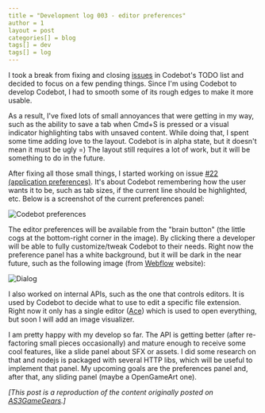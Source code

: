 ```yaml
---
title = "Development log 003 - editor preferences"
author = 1
layout = post
categories[] = blog
tags[] = dev
tags[] = log
---
```


I took a break from fixing and closing [issues](https://github.com/Dovyski/Codebot/issues?milestone=2&page=1&state=open) in Codebot's TODO list and decided to focus on a few pending things. Since I'm using Codebot to develop Codebot, I had to smooth some of its rough edges to make it more usable.

As a result, I've fixed lots of small annoyances that were getting in my way, such as the ability to save a tab when Cmd+S is pressed or a visual indicator highlighting tabs with unsaved content. While doing that, I spent some time adding love to the layout. Codebot is in alpha state, but it doesn't mean it must be ugly =) The layout still requires a lot of work, but it will be something to do in the future.

After fixing all those small things, I started working on issue [#22 (application preferences)](https://github.com/Dovyski/Codebot/issues/22). It's about Codebot remembering how the user wants it to be, such as tab sizes, if the current line should be highlighted, etc. Below is a screenshot of the current preferences panel:

![Codebot preferences](http://www.as3gamegears.com/wp-content/uploads/2014/04/codebot_devlog_003_preferences.gif)

The editor preferences will be available from the "brain button" (the little cogs at the bottom-right corner in the image). By clicking there a developer will be able to fully customize/tweak Codebot to their needs. Right now the preference panel has a white background, but it will be dark in the near future, such as the following image (from [Webflow](http://interactions.webflow.com/) website):

![Dialog](http://www.as3gamegears.com/wp-content/uploads/2014/04/dialog-182x300.png)

I also worked on internal APIs, such as the one that controls editors. It is used by Codebot to decide what to use to edit a specific file extension. Right now it only has a single editor ([Ace](http://ace.c9.io/)) which is used to open everything, but soon I will add an image visualizer.

I am pretty happy with my develop so far. The API is getting better (after re-factoring small pieces occasionally) and mature enough to receive some cool features, like a slide panel about SFX or assets. I did some research on that and nodejs is packaged with several HTTP libs, which will be useful to implement that panel. My upcoming goals are the preferences panel and, after that, any sliding panel (maybe a OpenGameArt one).

_[This post is a reproduction of the content originally posted on [AS3GameGears](http://www.as3gamegears.com/blog/codebot-an-ide-focused-on-gamedev/).]_

